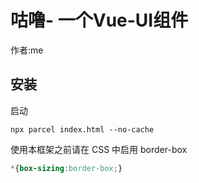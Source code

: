 # 咕噜- 一个Vue-UI组件

作者:me

## 安装

启动 

```
npx parcel index.html --no-cache
```

使用本框架之前请在 CSS 中启用 border-box

```css
*{box-sizing:border-box;}
```
